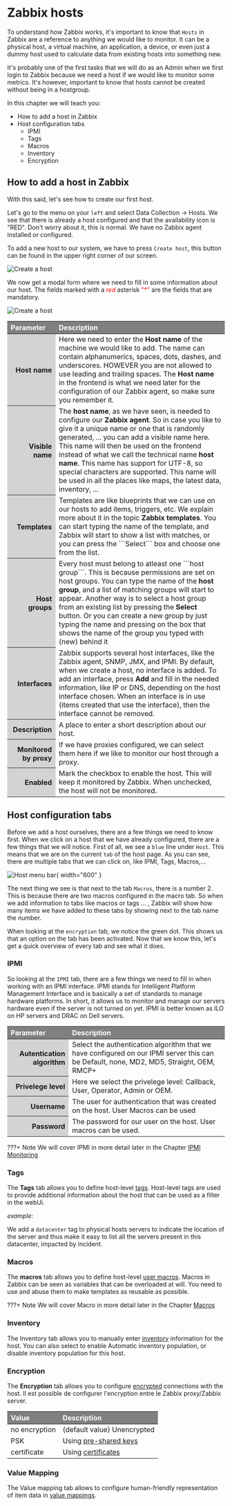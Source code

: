 # Zabbix hosts

To understand how Zabbix works, it's important to know that ```Hosts``` in Zabbix are a reference to anything we would like to monitor.
It can be a physical host, a virtual machine, an application, a device, or even just a dummy host used to calculate data from existing  hosts into something new.

It's probably one of the first tasks that we will do as an Admin when we first login to Zabbix because we need a host if we would like to monitor some metrics.
It's however, important to know that hosts cannot be created without being in a hostgroup.

In this chapter we will teach you:

- How to add a host in Zabbix
- Host configuration tabs
  - IPMI
  - Tags
  - Macros
  - Inventory
  - Encryption

## How to add a host in Zabbix

With this said, let's see how to create our first host.

Let's go to the menu on your ```left``` and select Data Collection -> Hosts.
We see that there is already a host configured and that the availability icon is "RED". Don't worry about it, this is normal. We have no Zabbix agent installed or configured.

To add a new host to our system, we have to press ```Create host```,  this button can be found in the upper right corner of our screen.

![Create a host](image/zabbix-add-hosts.png)

We now get a modal form where we need to fill in some information about our host.
The fields marked with a <span style="color:red"> *red* </span> asterisk <span style="color:red"> "*" </span> are the fields that are mandatory.

![Create a host](image/zabbix-new-host.png)

<html>
  <head>
    <style>
      thead th { text-align:left; background:grey; color:white}
      tbody th { text-align:right; background: lightgrey; color:whitwhitee}
    </style>
  </head>
    <body>
      <table>
  <thead>
    <tr>
      <th>Parameter</th><th>Description</th>
    </tr>
  </thead>
    <tbody>
      <tr>
        <th>Host name</th><td>Here we need to enter the <b> Host name </b> of the machine we would like to add. The name can contain alphanumerics, spaces, dots, dashes, and underscores. HOWEVER you are not allowed to use leading and trailing spaces. The <b>Host name</b> in the frontend is what we need later for the configuration of our Zabbix agent, so make sure you remember it. </td>
      </tr>
      <tr>
        <th>Visible name</th><td>The <b>host name</b>, as we have seen, is needed to configure our <b>Zabbix agent</b>. So in case you like to give it a unique name or one that is  randomly generated, ...  you can add a visible name here. This name will then be used on the frontend instead of what we call the technical name <b>host name</b>. This name has support for UTF-8, so special characters are supported. This name will be used in all the places like maps, the latest data, inventory, ...</td>
      </tr>
      <tr>
        <th>Templates</th><td>Templates are like blueprints that we can use on our hosts to add items, triggers, etc.  We explain more about it in the topic <b>Zabbix templates</b>. You can start typing the name of the template, and Zabbix will start to show a list with matches, or you can press the ```Select``` box and choose one from the list.  </td>
      </tr>
      <tr>
        <th>Host groups</th><td>Every host must belong to atleast one ```host group```. This is because permissions are set on host groups. You can type the name of the <b>host group</b>, and a list of matching groups will start to appear. Another way is to select a host group from an existing list by pressing the <b>Select</b> button. Or you can create a new group by just typing the name and pressing on the box that shows the name of the group you typed with (new) behind it</td>
      </tr>
      <tr>
        <th>Interfaces</th><td>Zabbix supports several host interfaces, like the Zabbix agent, SNMP, JMX, and IPMI. By default, when we create a host, no interface is added. To add an interface, press <b>Add</b> and fill in the needed information, like IP or DNS, depending on the host interface chosen. When an interface is in use (items created that use the interface), then the interface cannot be removed.</td>
      </tr>
      <tr>
        <th>Description</th><td>A place to enter a short description about our host.</td>
      </tr>
      <tr>
        <th>Monitored by proxy</th><td>If we have proxies configured, we can select them here if we like to monitor our host through a proxy.</td>
      </tr>
      <tr>
        <th>Enabled</th><td>Mark the checkbox to enable the host. This will keep it monitored by Zabbix. When unchecked, the host will not be monitored.</td>
      </tr>
    </tbody>
      </table>
  </body>
</html>

##  Host configuration tabs

Before we add a host ourselves, there are a few things we need to know first.
When we click on a host that we have already configured, there are a few things that we will notice.
First of all, we see a ```blue``` line under ```Host```. This means that we are on the current ```tab``` of the host page.
As you can see, there are multiple tabs that we can click on, like IPMI, Tags, Macros,... 

![Host menu bar](image/host-menu-details.png){ width="600" }

The next thing we see is that next to the tab ```Macros```, there is a number 2. This is because there are two macros configured in the macro tab.
So when we add information to tabs like macros or tags ... , Zabbix will show how many items we have added to these tabs by showing next to the tab name the number.

When looking at the ```encryption``` tab, we notice the green dot. This shows us that an option on the tab has been activated.
Now that we know this, let's get a quick overview of every tab and see what it does.

### IPMI

So looking at the ```IPMI``` tab, there are a few things we need to fill in when working with an IPMI interface. IPMI stands for Intelligent Platform Management Interface and is basically a set of standards to manage hardware platforms. In short, it allows us to monitor and manage our servers hardware even if the server is not turned on yet. IPMI is better known as ILO on HP servers and DRAC on Dell servers.

<html>
<head>
<style>
thead th { text-align:left; background:grey; color:white}
tbody th { text-align:right; background: lightgrey; color:whitwhitee}
</style>
</head>
<body>
<table>
<thead>
<tr>
<th>Parameter</th><th>Description</th>
</tr>
</thead>
<tbody>
<tr>
<th>Autentication algorithm</th><td>Select the authentication algorithm that we have configured on our IPMI server this can be Default, none, MD2, MD5, Straight, OEM, RMCP+</td>
</tr>
<tr>
<th>Privelege level</th><td>Here we select the privelege level: Callback, User, Operator, Admin or OEM. </td>
</tr>
<tr>
<th>Username</th><td>The user for authentication that was created on the host. User Macros can be used</td>
</tr>
<tr>
<th>Password</th><td>The password for our user on the host. User macros can be used.</td>
</tr>
</tbody>
</table>
</body>
</html>

???+ Note
    We will cover IPMI in more detail later in the Chapter [IPMI Monitoring](../extra-monitoring/IPMI-monitoring.md)

### Tags

The **Tags** tab allows you to define host-level [tags](https://www.zabbix.com/documentation/current/en/manual/config/tagging). Host-level tags are used to provide additional information about the host that can be used as a filter in the webUi.

*example*:

We add a `datacenter` tag to physical hosts servers to indicate the location of the server and thus make it easy to list all the servers present in this datacenter, impacted by incident.

### Macros

The **macros** tab allows you to define host-level [user macros](https://www.zabbix.com/documentation/current/en/manual/config/macros/user_macros.macr).
Macros in Zabbix can be seen as variables that can be overloaded at will. You need to use and abuse them to make templates as reusable as possible.

???+ Note
    We will cover Macro in more detail later in the Chapter [Macros](./zabbix-macros.md)

### Inventory

The Inventory tab allows you to manually enter [inventory](https://www.zabbix.com/documentation/current/en/manual/config/hosts/inventory) information for the host. You can also select to enable Automatic inventory population, or disable inventory population for this host.

### Encryption

The **Encryption** tab allows you to configure [encrypted](https://www.zabbix.com/documentation/current/en/manual/encryption) connections with the host.
Il est possible de configurer l'encryption entre le Zabbix proxy/Zabbix server.

|Value|Description|
|--|--|
|no encryption|(default value) Unencrypted|
|PSK| Using [pre-shared keys](https://www.zabbix.com/documentation/current/en/manual/encryption/using_pre_shared_keys)|
|certificate|Using [certificates](https://www.zabbix.com/documentation/current/en/manual/encryption/using_certificates)|

### Value Mapping

The Value mapping tab allows to configure human-friendly representation of item data in [value mappings](https://www.zabbix.com/documentation/current/en/manual/config/items/mapping).
